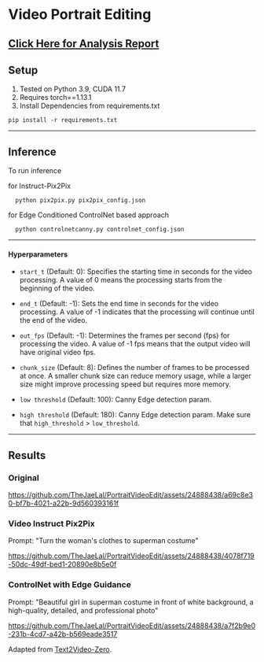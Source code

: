 # Video Portrait Editing

## [Click Here for Analysis Report](Analysis_Report.md)


## Setup

1. Tested on Python 3.9, CUDA 11.7
2. Requires torch==1.13.1
3. Install Dependencies from requirements.txt
``` shell
pip install -r requirements.txt
```


--- 



## Inference


To run inference 

for Instruct-Pix2Pix 
```
  python pix2pix.py pix2pix_config.json 
```

for Edge Conditioned ControlNet based approach
```
  python controlnetcanny.py controlnet_config.json
```


---


#### Hyperparameters

- `start_t` (Default: 0): Specifies the starting time in seconds for the video processing. A value of 0 means the processing starts from the beginning of the video.

- `end_t` (Default: -1): Sets the end time in seconds for the video processing. A value of -1 indicates that the processing will continue until the end of the video.

- `out_fps` (Default: -1): Determines the frames per second (fps) for processing the video. A value of -1 fps means that the output video will have original video fps.

- `chunk_size` (Default: 8): Defines the number of frames to be processed at once. A smaller chunk size can reduce memory usage, while a larger size might improve processing speed but requires more memory.

- `low threshold` (Default: 100): Canny Edge detection param.

- `high threshold` (Default: 180): Canny Edge detection param. Make sure that `high_threshold` > `low_threshold`.


---


## Results





### Original
https://github.com/TheJaeLal/PortraitVideoEdit/assets/24888438/a69c8e30-bf7b-4021-a22b-9d560393161f

### Video Instruct Pix2Pix
Prompt: "Turn the woman's clothes to superman costume"


https://github.com/TheJaeLal/PortraitVideoEdit/assets/24888438/4078f719-50dc-49df-bed1-20890e8b5e0f



### ControlNet with Edge Guidance
Prompt: "Beautiful girl in superman costume in front of white background, a high-quality, detailed, and professional photo"


https://github.com/TheJaeLal/PortraitVideoEdit/assets/24888438/a7f2b9e0-231b-4cd7-a42b-b569eade3517


Adapted from [Text2Video-Zero](https://github.com/Picsart-AI-Research/Text2Video-Zero).




